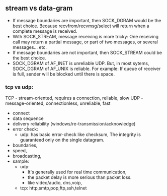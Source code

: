 ## stream vs data-gram

- If message boundaries are important, then SOCK_DGRAM would be the best choice.
    Because recvfrom/recvmsg/select will return when a complete message is received.
- With SOCK_STREAM, message receiving is more tricky:
    One receiving call may return a partial message, or part of two messages, or several messages... etc.
- If message boundaries are not important, then SOCK_STREAM could be the best choice.
- SOCK_DGRAM of AF_INET is unreliable UDP.
    But, in most sytems, SOCK_DGRAM of AF_UNIX is reliable.
    For example: If queue of receiver is full, sender will be blocked until there is space.

### tcp vs udp:

TCP - stream-oriented, requires a connection, reliable, slow
UDP - message-oriented, connectionless, unreliable, fast

- connect
- data sequence
- delivery reliability (windows/re-transmission/acknowledge)
- error check:
  + udp: has basic error-check like checksum, The integrity is guaranteed only on the single datagram.
- boundaries,
- speed,
- broadcasting,
- sample:
  + udp:
    - It's generally used for real time communication,
    - the packet delay is more serious than packet loss.
    - like video/audio, dns,voip,
  + tcp: http,smtp,pop,ftp,ssh,telnet

